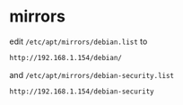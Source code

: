 # mirrors

edit `/etc/apt/mirrors/debian.list` to

```txt
http://192.168.1.154/debian/
```

and `/etc/apt/mirrors/debian-security.list`

```txt
http://192.168.1.154/debian-security
```
